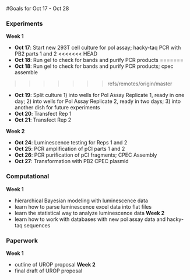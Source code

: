 #Goals for Oct 17 - Oct 28

### Experiments
**Week 1**
- **Oct 17**: Start new 293T cell culture for pol assay; hacky-taq PCR with PB2 parts 1 and 2
<<<<<<< HEAD
- **Oct 18**: Run gel to check for bands and purify PCR products
=======
- **Oct 18**: Run gel to check for bands and purify PCR products; cpec assemble
>>>>>>> refs/remotes/origin/master
- **Oct 19**: Split culture 1) into wells for Pol Assay Replicate 1, ready in one day; 2) into wells for Pol Assay Replicate 2, ready in two days; 3) into another dish for future experiments
- **Oct 20**: Transfect Rep 1
- **Oct 21**: Transfect Rep 2

**Week 2**
- **Oct 24**: Luminescence testing for Reps 1 and 2
- **Oct 25**: PCR amplification of pCI parts 1 and 2
- **Oct 26**: PCR purification of pCI fragments; CPEC Assembly
- **Oct 27**: Transformation with PB2 CPEC plasmid


### Computational
**Week 1**
- hierarchical Bayesian modeling with luminescence data
- learn how to parse luminescence excel data into flat files
- learn the statistical way to analyze luminescence data
**Week 2**
- learn how to work with databases with new pol assay data and hacky-taq sequences

### Paperwork
**Week 1**
- outline of UROP proposal
**Week 2**
- final draft of UROP proposal
